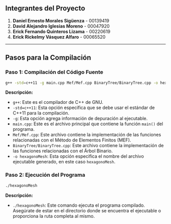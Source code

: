 



## Integrantes del Proyecto

1. **Daniel Ernesto Morales Sigüenza** - 00139419
2. **David Alejandro Iglesias Moreno** - 00047920
3. **Erick Fernando Quinteros Lizama** - 00220619
4. **Erick Rickelmy Vásquez Alfaro** - 00065520


---
## Pasos para la Compilación

### Paso 1: Compilación del Código Fuente

```sh
g++ -std=c++11 -g main.cpp Mef/Mef.cpp BinaryTree/BinaryTree.cpp -o hexagonoMesh
```

**Descripción:**
- `g++`: Este es el compilador de C++ de GNU.
- `-std=c++11`: Esta opción especifica que se debe usar el estándar de C++11 para la compilación.
- `-g`: Esta opción agrega información de depuración al ejecutable.
- `main.cpp`: Este es el archivo principal que contiene la función `main()` del programa.
- `Mef/Mef.cpp`: Este archivo contiene la implementación de las funciones relacionadas con el Método de Elementos Finitos (MEF).
- `BinaryTree/BinaryTree.cpp`: Este archivo contiene la implementación de las funciones relacionadas con el Árbol Binario.
- `-o hexagonoMesh`: Esta opción especifica el nombre del archivo ejecutable generado, en este caso `hexagonoMesh`.

### Paso 2: Ejecución del Programa

```sh
./hexagonoMesh
```

**Descripción:**
- `./hexagonoMesh`: Este comando ejecuta el programa compilado. Asegúrate de estar en el directorio donde se encuentra el ejecutable o proporciona la ruta completa al mismo.

